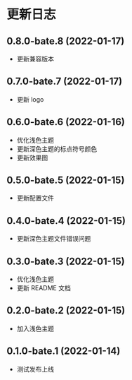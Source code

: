 # 更新日志

## 0.8.0-bate.8 (2022-01-17)

- 更新兼容版本

## 0.7.0-bate.7 (2022-01-17)

- 更新 logo

## 0.6.0-bate.6 (2022-01-16)

- 优化浅色主题
- 更新深色主题的标点符号颜色
- 更新效果图

## 0.5.0-bate.5 (2022-01-15)

- 更新配置文件

## 0.4.0-bate.4 (2022-01-15)

- 更新深色主题文件错误问题

## 0.3.0-bate.3 (2022-01-15)

- 优化浅色主题
- 更新 README 文档

## 0.2.0-bate.2 (2022-01-15)

- 加入浅色主题

## 0.1.0-bate.1 (2022-01-14)

- 测试发布上线
